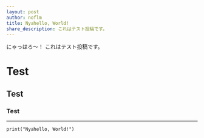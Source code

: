 ```yaml
---
layout: post
author: noflm
title: Nyahello, World!
share_description: これはテスト投稿です。
---
```


にゃっはろ～！
これはテスト投稿です。

# Test
## Test
### Test
---
```
print("Nyahello, World!")
```